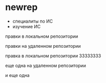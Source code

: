 # newrep
* специалиты по ИС
* изучение ИС

правки в локальном репозитории

правки на удаленном репозитории

правка в локальном репозитории 33333333

еще одна на удаленном репозитории

и еще одна
